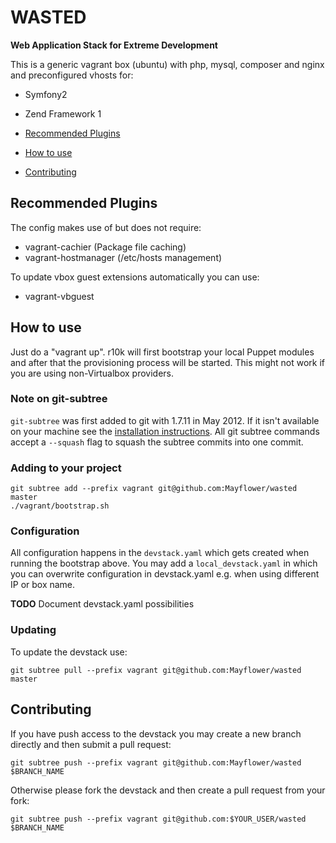 # WASTED
**Web Application Stack for Extreme Development**

This is a generic vagrant box (ubuntu) with php, mysql, composer and nginx and preconfigured vhosts for:
 - Symfony2
 - Zend Framework 1

- [Recommended Plugins](#recommended-plugins)
- [How to use](#how-to-use)
- [Contributing](#contributing)

## Recommended Plugins

The config makes use of but does not require:
 - vagrant-cachier (Package file caching)
 - vagrant-hostmanager (/etc/hosts management)

To update vbox guest extensions automatically you can use:
 - vagrant-vbguest

## How to use

Just do a "vagrant up".
r10k will first bootstrap your local Puppet modules and after that the provisioning process will be started.
This might not work if you are using non-Virtualbox providers.

### Note on git-subtree
`git-subtree` was first added to git with 1.7.11 in May 2012. If it isn't available on your machine see
the [installation instructions](https://github.com/git/git/blob/master/contrib/subtree/INSTALL).
All git subtree commands accept a `--squash` flag to squash the subtree commits into one commit.

### Adding to your project
```
git subtree add --prefix vagrant git@github.com:Mayflower/wasted master
./vagrant/bootstrap.sh
```

### Configuration
All configuration happens in the `devstack.yaml` which gets created when running the bootstrap above.
You may add a `local_devstack.yaml` in which you can overwrite configuration in devstack.yaml e.g. when using
different IP or box name.

**TODO** Document devstack.yaml possibilities

### Updating
To update the devstack use:
```
git subtree pull --prefix vagrant git@github.com:Mayflower/wasted master
```

## Contributing
If you have push access to the devstack you may create a new branch directly and then submit a pull request:
```
git subtree push --prefix vagrant git@github.com:Mayflower/wasted $BRANCH_NAME
```

Otherwise please fork the devstack and then create a pull request from your fork:
```
git subtree push --prefix vagrant git@github.com:$YOUR_USER/wasted $BRANCH_NAME
```
